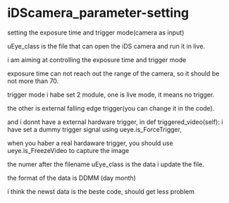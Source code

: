 # iDScamera_parameter-setting
setting the exposure time and trigger mode(camera as input)

uEye_class is the file that can open the iDS camera and run it in live.


i am aiming at controlling the exposure time and trigger mode


exposure time can not reach out the range of the camera, so it should be not more than 70.


trigger mode i habe set 2 module, one is live mode, it means no trigger.

the other is external falling edge trigger(you can change it in the code).

and i donnt have a external hardware trigger, in def triggered_video(self): i have set a dummy trigger signal using ueye.is_ForceTrigger, 

when you haber a real hardaware trigger, you should use ueye.is_FreezeVideo to capture the image


the numer after the filename uEye_class is the data i update the file.

the format of the data is DDMM (day month)

i think the newst data is the beste code, should get less problem

